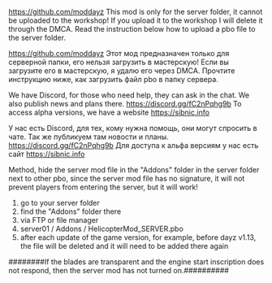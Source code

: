 https://github.com/moddayz This mod is only for the server folder, it cannot be uploaded to the workshop! 
If you upload it to the workshop I will delete it through the DMCA. Read the instruction below how to upload a pbo file to the server folder.

https://github.com/moddayz Этот мод предназначен только для серверной папки, его нельзя загрузить в мастерскую!
Если вы загрузите его в мастерскую, я удалю его через DMCA. Прочтите инструкцию ниже, как загрузить файл pbo в папку сервера.

We have Discord, for those who need help, they can ask in the chat. We also publish news and plans there.
https://discord.gg/fC2nPqhg9b To access alpha versions, we have a website https://sibnic.info

У нас есть Discord, для тех, кому нужна помощь, они могут спросить в чате. Так же публикуем там новости и планы. 
https://discord.gg/fC2nPqhg9b Для доступа к альфа версиям у нас есть сайт https://sibnic.info


Method, hide the server mod file in the "Addons" folder in the server folder next to other pbo, since the  server mod file has no signature, it will not prevent players from entering the server, but it will work!

1. go to your server folder
2. find the "Addons" folder there
3. via FTP or file manager
4. server01 / Addons / HelicopterMod_SERVER.pbo
5. after each update of the game version, for example, before dayz v1.13, the file will be deleted and it will need to be added there again


########If the blades are transparent and the engine start inscription does not respond, then the server mod has not turned on.##########
